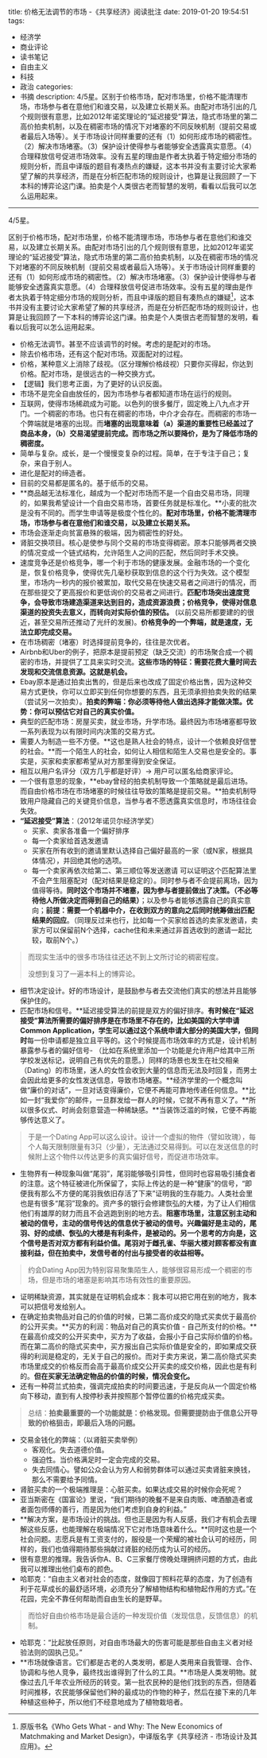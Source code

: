 title: 价格无法调节的市场 -《共享经济》阅读批注
date: 2019-01-20 19:54:51
tags:
  - 经济学
  - 商业评论
  - 读书笔记
  - 自由主义
  - 科技
  - 政治
categories:
  - 书摘
description: 4/5星。区别于价格市场，配对市场里，价格不能清理市场，市场参与者在意他们和谁交易，以及建立长期关系。由配对市场引出的几个规则很有意思，比如2012年诺奖理论的“延迟接受”算法，隐式市场里的第二高价拍卖机制，以及在稠密市场的情况下对堵塞的不同反映机制（提前交易或者最后入场等）。关于市场设计同样重要的还有（1）如何形成市场的稠密性。（2）解决市场堵塞。（3）保护设计使得参与者能够安全透露真实意愿。（4）合理释放信号促进市场效率。没有五星的理由是作者太执着于特定细分市场的规则分析，而且中译版的题目有凑热点的嫌疑，这本书并没有主要讨论大家希望了解的共享经济，而是在分析匹配市场的规则设计，也算是让我回顾了一下本科的博弈论这门课。拍卖是个人类很古老而智慧的发明，看看以后我可以怎么运用起来。
---

4/5星。

区别于价格市场，配对市场里，价格不能清理市场，市场参与者在意他们和谁交易，以及建立长期关系。由配对市场引出的几个规则很有意思，比如2012年诺奖理论的“延迟接受”算法，隐式市场里的第二高价拍卖机制，以及在稠密市场的情况下对堵塞的不同反映机制（提前交易或者最后入场等）。关于市场设计同样重要的还有（1）如何形成市场的稠密性。（2）解决市场堵塞。（3）保护设计使得参与者能够安全透露真实意愿。（4）合理释放信号促进市场效率。没有五星的理由是作者太执着于特定细分市场的规则分析，而且中译版的题目有凑热点的嫌疑[^1]，这本书并没有主要讨论大家希望了解的共享经济，而是在分析匹配市场的规则设计，也算是让我回顾了一下本科的博弈论这门课。拍卖是个人类很古老而智慧的发明，看看以后我可以怎么运用起来。

- 价格无法调节。甚至不应该调节的时候。考虑的是配对的市场。
- 除去价格市场，还有这个配对市场。双面配对的过程。
- 价格，某种意义上消除了歧视。（区分理解价格歧视）只要你买得起，你达到价格。配对市场，是很远古的一种交换方式。
- 【逻辑】我们思考正面，为了更好的认识反面。
- 市场不是完全自由放任的，因为市场参与者都知道市场在运行的规则。
- 互联网，使得市场稀疏成为可能。以色列的很多餐厅，固定晚上八九点才开门。一个稠密的市场。也只有在稠密的市场，中介才会存在。而稠密的市场一个弊端就是堵塞的出现。而**堵塞的出现意味着（a）渠道的重要性已经盖过了商品本身，（b）交易渴望提前完成。而市场之所以要降价，是为了降低市场的稠密度。**
- 简单与复杂。成长，是一个慢慢变复杂的过程。简单，在于专注于自己；复杂，来自于别人。
- 进化是配对的缔造者。
- 目前的交易都是匿名的。基于纸币的交易。
- **商品越无法标准化，越成为一个配对市场而不是一个自由交易市场，同理的，如果我希望设计一个自由交易市场，首要任务就是标准化。**小麦的批次是没有不同的。而学生申请等是极度个性化的。**配对市场里，价格不能清理市场，市场参与者在意他们和谁交易，以及建立长期关系。**
- 市场会逐渐走向贫富悬殊的极端，因为稠密性的好处。
- 肾脏交换项目。核心是使参与同个交易的市场变得稠密。原本只能够两者交换的情况变成一个链式结构，允许陌生人之间的匹配，然后同时手术交换。
- 速度竞争还是价格竞争，哪一个利于市场的健康发展。金融市场的一个变化是，恢复价格竞争，使得优先几毫秒获取到信息的这个行为失效。这个模型里，市场内一秒内的报价被累加，取代交易在快速交易者之间进行的情况，而在那些提交了更高报价和更低询价的交易者之间进行。**匹配市场突出速度竞争，会导致市场建造渠道来达到目的，造成资源浪费；价格竞争，使得对信息渠道的投资失去意义，而转向对实际价值的预估。** (以前交易所都要建的的很近，甚至交易所还推动了光纤的发展)。**价格竞争的一个弊端，就是速度，无法立即完成交易。**
- 在市场稠密（堵塞）时选择提前竞争的，往往是次优者。
- Airbnb和Uber的例子，把原本是提前预定（缺乏交流）的市场聚合成一个稠密的市场，并提供了工具来实时交流。**这些市场的特征：需要花费大量时间去发现和交流信息资源。这就是机会。**
- Ebay原本是通过拍卖出售的，但是后来也改成了固定价格出售，因为这种交易方式更快，你可以立即买到任何你想要的东西，且无须承担拍卖失败的结果（尝试另一次拍卖）。**拍卖的弊端：你必须等待他人做出选择才能做决策。优势：你可以预估它对自己的真实价值。**
- 典型的匹配市场：房屋买卖，就业市场，升学市场。最终因为市场堵塞都导致一系列表现为以有限时间内决策的交易方式。
- 需要人为制造一些不方便。**这也是熟人社会的特点，设计一个依赖良好信誉的社会。**而一个陌生人的社会，如何让人相信和陌生人交易也是安全的。事实是，买家和卖家都希望从对方那里得到安全保证。
- 相互以用户名评分（双方几乎都是好评）-> 用户可以匿名给商家评论。
- 一个很有意思的现象，**ebay曾经的拍卖机制导致一个策略就是最后进场。而自由价格市场在市场堵塞的时候往往导致的策略是提前交易。**拍卖机制导致用户隐藏自己的关键竞价信息，当参与者不愿透露真实信息时，市场往往会失效。
- **“延迟接受”算法**：（2012年诺贝尔经济学奖）
	- 买家、卖家各准备一个偏好排序
	- 每一个卖家给首选发邀请
	- 买家在所有收到的邀请里默认选择自己偏好最高的一家（或N家，根据具体情况），并回绝其他的选项。
	- 每一个卖家再依次给第二、第三顺位等发送邀请
可以证明这个匹配算法里不会产生阻塞配对（配对结果是稳定的）。同时参与者不会提前离场，因为值得等待。**同时这个市场并不堵塞，因为参与者提前做出了决策。（不必等待他人所做决定而得到自己的结果）**；以及参与者能够透露自己的真实意向；**前提：需要一个机器中介，在收到双方的意向之后同时统筹做出匹配结果的回应**。（同理反过来也行，比如每一个买家给首选的卖家发邀请，卖家方可以保留前N个选择，cache住和未来通过非首选收到的邀请一起比较，取前N个。）
> 而现实生活中的很多市场往往还达不到上文所讨论的稠密程度。
>  
> 没想到复习了一遍本科上的博弈论。
- 细节决定设计。好的市场设计，是鼓励参与者去交流他们真实的想法并且能够保护住的。
- 匹配市场和信号。**延迟接受算法的前提是双方的偏好排序。**有时候在“延迟接受”算法所需要的偏好排序是在市场里不存在的，比如美国的大学申请Common Application，学生可以通过这个系统申请大部分的美国大学，但同时**每一份申请都是独立且平等的。这个时候提高市场效率的方式是，设计机制暴露参与者的偏好信号- （比如在系统里添加一个功能是允许用户给其中三所学校发送标记，说明自己有优先的意愿。）同样的场景也发生在社交相亲（Dating）的市场里，迷人的女性会收到大量的信息而无法及时回复，而男士会因此给更多的女性发送信息，导致市场堵塞。**经济学里的一个概念叫做“廉价的对话”，一旦对话变得廉价，它便不再能可靠地传递任何信息。**比如一封“我爱你”的邮件，一旦群发给一群人的时候，它就不再有意义了。**所以很多仪式、时尚会刻意营造一种稀缺感。**当装饰泛滥的时候，它便不再能够传达意义了。
> 于是一个Dating App可以这么设计。设计一个虚拟的物件（譬如玫瑰），每个人每天限制限量有3只（少量），无法通过交易得到。可以在发送信息的时候附上这个物件以传达更多的真实偏好信号，而促进市场效率。
- 生物界有一种现象叫做“尾羽”，尾羽能够吸引异性，但同时也容易吸引捕食者的注意。这个特征被进化所保留了，实际上传达的是一种“健康”的信号，“即便我有那么不方便的尾羽我依旧存活了下来”证明我的生存能力。人类社会里也是有很多“尾羽”现象的。资产多的银行会修建恢弘的大楼，为了让人们相信他们有雄厚的财力而且不会逃跑到别的地方去。**阻塞市场里，注意区别主动和被动的信号，主动的信号传达的信息优于被动的信号。兴趣偏好是主动的，尾羽、好的成绩、恢弘的大楼是有利条件，是被动的。**另一个思考的方向是，这个信号是否对双方都有利益价值。尾羽对于雌孔雀、华丽大楼对顾客都没有直接利益，但在**拍卖中，发信号者的付出与接受者的收益相等。**
> 约会Dating App因为特别容易聚集陌生人，能够很容易形成一个稠密的市场，但是市场的堵塞是影响其市场有效性的重要原因。
- 证明稀缺资源，其实就是在证明机会成本：我本可以把它用在别的地方，我本可以把信号发给别人。
- 在确定拍卖物品对自己的价值的时候，已第二高价成交的隐式买卖优于最高价的公开买卖。**买方的利润：物品对自己的真实价值 - 自己所支付的价格。**在最高价成交的公开买卖中，买方为了收益，会报小于自己实际价值的价格。而在第二高价的隐式买卖中，买方报出自己实际价值是安全的，即如果成交获得的利润是稳定的，无关于自己的报价。而对于卖方来说，第二高价隐式买卖市场里成交的价格反而会高于最高价成交公开买卖的成交价格，因此也是有利的。**但在买家无法确定物品的价值的时候，情况会变化。**
- 还有一种荷兰式拍卖，强调完成拍卖的时间要迅速，于是反向从一个固定价格向下移动，直到有人按停秒表并按照那个暂停位置的价格完成买卖。
> 总结：**拍卖最重要的一个功能就是：价格发现。但需要提防由于信息公开导致的价格狙击，即最后入场的问题。**
- 交易金钱化的弊端：（以肾脏买卖举例）
	- 客观化。失去道德价值。
	- 强迫性。当价格满足时一定会完成的交易。
	- 失去同情心。譬如公众会认为穷人和弱势群体可以通过买卖肾脏来换钱，那么不需要给予同情。
- 肾脏买卖的一个极端推理是：心脏买卖。如果达成交易的时候你会死呢？
- 亚当斯密在《国富论》里说，“我们期待的晚餐不是来自肉贩、啤酒酿造者或者面包师傅的善行，而是因为他们考虑到自身的利益。”
- **解决方案，是市场设计的挑战。但也正是因为有人反感，我们才有机会去理解这些反感，也能理解在极端情况下它对市场意味着什么。**同时这也是一个社会问题。志愿兵是有工资支付的，服役是一个荣耀的被社会认可的经历，同样的，我们也值得期待那些捐献过肾脏的经历成为认可的经历。
- 很有意思的推理。我告诉你A、B、C三家餐厅傍晚处理拥挤问题的方式，由此我可以推理出他们桌布的颜色。
- 哈耶克：“自由主义者对社会的态度，就像园丁照料花草的态度，为了创造有利于花草成长的最舒适环境，必须充分了解植物结构和植物起作用的方式。”在花园，完全不靠任何帮助而自由生长的是野草。
> 而恰好自由价格市场是最合适的一种发现价值（发现信息，反馈信息）的机制。
- 哈耶克：“比起放任原则，对自由市场最大的伤害可能是那些自由主义者对经验法则的固执己见。”
- **市场就像语言。它们都是古老的人类发明，都是人类用来自我管理、合作、协调和与他人竞争，最终找出谁得到了什么的工具。**市场是人类发明物。就像过去几千年农业所经历的转变。第一批农民种的是他们找到的东西，但随着时间推移，农民能够保留他们种的最成功的作物的种子，然后在接下来的几年种植这些种子，所以他们不经意地成为了植物栽培者。

[^1]: 原版书名《Who Gets What - and Why: The New Economics of Matchmaking and Market Design》，中译版名字《共享经济 - 市场设计及其应用》。